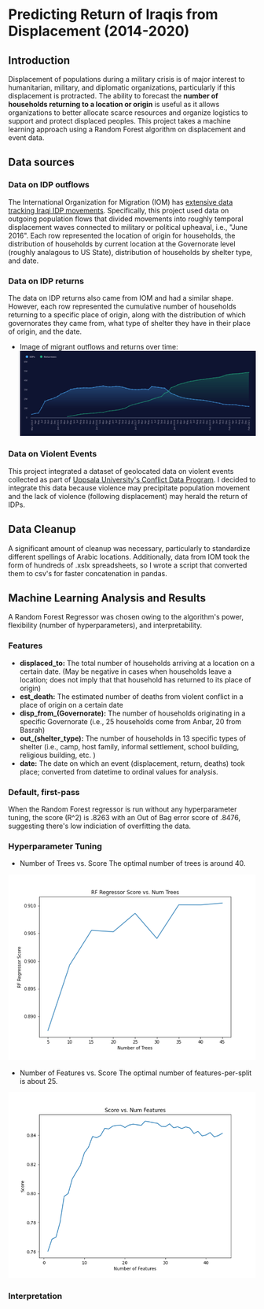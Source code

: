 # Predicting Return of Iraqis from Displacement (2014-2020)

## Introduction

Displacement of populations during a military crisis is of major interest to humanitarian, military, and diplomatic organizations, particularly if this displacement is protracted. The ability to forecast the **number of households returning to a location or origin**  is useful as it allows organizations to better allocate scarce resources and organize logistics to support and protect displaced peoples. This project takes a machine learning approach using a Random Forest algorithm on displacement and event data. 

## Data sources

### Data on IDP outflows
The International Organization for Migration (IOM) has [extensive data tracking Iraqi IDP movements](http://iraqdtm.iom.int/). Specifically, this project used data on outgoing population flows that divided movements into roughly temporal displacement waves connected to military or political upheaval, i.e., "June 2016". Each row represented the location of origin for households, the distribution of households by current location at the Governorate level (roughly analagous to US State), distribution of households by shelter type, and date. 

### Data on IDP returns
The data on IDP returns also came from IOM and had a similar shape. However, each row represented the cumulative number of households returning to a specific place of origin, along with the distribution of which governorates they came from, what type of shelter they have in their place of origin, and the date. 

* Image of migrant outflows and returns over time:
![](images/dtm_screenshot.png)

### Data on Violent Events
This project integrated a dataset of geolocated data on violent events collected as part of [Uppsala University's Conflict Data Program](https://ucdp.uu.se/country/645). I decided to integrate this data because violence may precipitate population movement and the lack of violence (following displacement) may herald the return of IDPs. 

## Data Cleanup
A significant amount of cleanup was necessary, particularly to standardize different spellings of Arabic locations. Additionally, data from IOM took the form of hundreds of .xslx spreadsheets, so I wrote a script that converted them to csv's for faster concatenation in pandas. 

## Machine Learning Analysis and Results
A Random Forest Regressor was chosen owing to the algorithm's power, flexibility (number of hyperparameters), and interpretability. 

### Features
* **displaced_to:** The total number of households arriving at a location on a certain date. (May be negative in cases when households leave a location; does not imply that that household has returned to its place of origin)
* **est_death:** The estimated number of deaths from violent conflict in a place of origin on a certain date
* **disp_from_(Governorate):** The number of households originating in a specific Governorate (i.e., 25 households come from Anbar, 20 from Basrah)
* **out_(shelter_type):** The number of households in 13 specific types of shelter (i.e., camp, host family, informal settlement, school building, religious building, etc. )
* **date:** The date on which an event (displacement, return, deaths) took place; converted from datetime to ordinal values for analysis. 

### Default, first-pass
When the Random Forest regressor is run without any hyperparameter tuning, the score (R^2) is .8263 with an Out of Bag error score of .8476, suggesting there's low indiciation of overfitting the data. 

### Hyperparameter Tuning

* Number of Trees vs. Score 
The optimal number of trees is around 40. 

![](images/numtrees_vs_score.png)

* Number of Features vs. Score
The optimal number of features-per-split is about 25. 

![](images/features_vs_score.png)

### Interpretation
